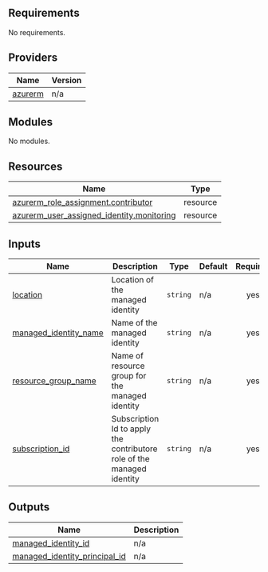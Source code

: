 <!-- BEGIN_TF_DOCS -->
## Requirements

No requirements.

## Providers

| Name | Version |
|------|---------|
| <a name="provider_azurerm"></a> [azurerm](#provider\_azurerm) | n/a |

## Modules

No modules.

## Resources

| Name | Type |
|------|------|
| [azurerm_role_assignment.contributor](https://registry.terraform.io/providers/hashicorp/azurerm/latest/docs/resources/role_assignment) | resource |
| [azurerm_user_assigned_identity.monitoring](https://registry.terraform.io/providers/hashicorp/azurerm/latest/docs/resources/user_assigned_identity) | resource |

## Inputs

| Name | Description | Type | Default | Required |
|------|-------------|------|---------|:--------:|
| <a name="input_location"></a> [location](#input\_location) | Location of the managed identity | `string` | n/a | yes |
| <a name="input_managed_identity_name"></a> [managed\_identity\_name](#input\_managed\_identity\_name) | Name of the managed identity | `string` | n/a | yes |
| <a name="input_resource_group_name"></a> [resource\_group\_name](#input\_resource\_group\_name) | Name of resource group for the managed identity | `string` | n/a | yes |
| <a name="input_subscription_id"></a> [subscription\_id](#input\_subscription\_id) | Subscription Id to apply the contributore role of the managed identity | `string` | n/a | yes |

## Outputs

| Name | Description |
|------|-------------|
| <a name="output_managed_identity_id"></a> [managed\_identity\_id](#output\_managed\_identity\_id) | n/a |
| <a name="output_managed_identity_principal_id"></a> [managed\_identity\_principal\_id](#output\_managed\_identity\_principal\_id) | n/a |
<!-- END_TF_DOCS -->